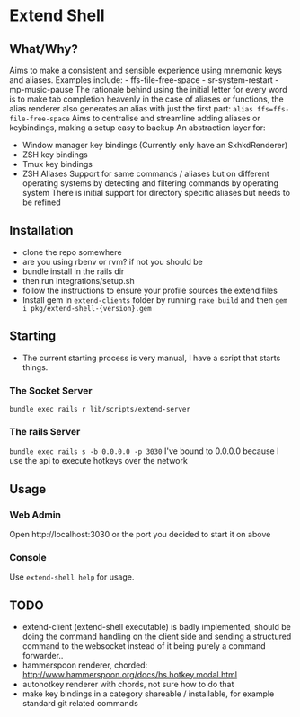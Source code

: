 # Extend Shell
## What/Why?
  Aims to make a consistent and sensible experience using mnemonic keys and aliases.
  Examples include: 
    - ffs-file-free-space
    - sr-system-restart
    - mp-music-pause
  The rationale behind using the initial letter for every word is to make tab completion heavenly in the case of aliases or functions, the alias renderer also generates an alias with just the first part: `alias ffs=ffs-file-free-space`
  Aims to centralise and streamline adding aliases or keybindings, making a setup easy to backup
  An abstraction layer for:
  - Window manager key bindings (Currently only have an SxhkdRenderer)
  - ZSH key bindings
  - Tmux key bindings
  - ZSH Aliases
  Support for same commands / aliases but on different operating systems by detecting and filtering commands by operating system
  There is initial support for directory specific aliases but needs to be refined

## Installation
  - clone the repo somewhere
  - are you using rbenv or rvm? if not you should be
  - bundle install in the rails dir
  - then run integrations/setup.sh
  - follow the instructions to ensure your profile sources the extend files
  - Install gem in `extend-clients` folder by running `rake build` and then `gem i pkg/extend-shell-{version}.gem`

## Starting
  - The current starting process is very manual, I have a script that starts things.
### The Socket Server
  `bundle exec rails r lib/scripts/extend-server`
### The rails Server 
  `bundle exec rails s -b 0.0.0.0 -p 3030`
  I've bound to 0.0.0.0 because I use the api to execute hotkeys over the network

## Usage
### Web Admin
  Open http://localhost:3030 or the port you decided to start it on above
### Console
  Use `extend-shell help` for usage.
  
## TODO
 - extend-client (extend-shell executable) is badly implemented, should be doing the command handling on the client side and sending
   a structured command to the websocket instead of it being purely a command forwarder..
 - hammerspoon renderer, chorded: http://www.hammerspoon.org/docs/hs.hotkey.modal.html
 - autohotkey renderer with chords, not sure how to do that
 - make key bindings in a category shareable / installable, for example standard git related commands
